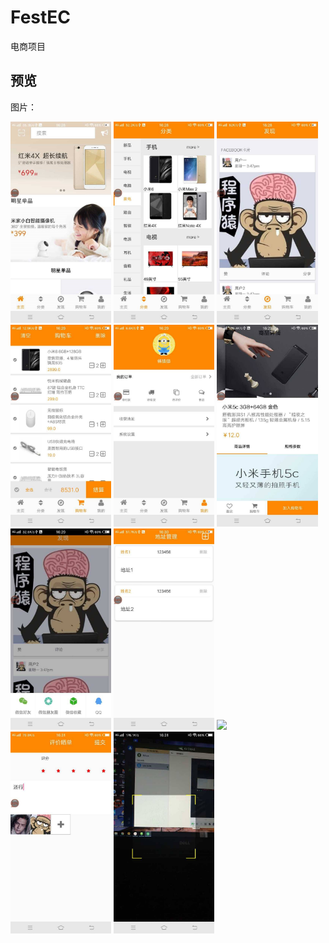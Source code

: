 # FestEC
电商项目

## 预览

图片：

<p><img src="screenshot/1.jpg" width="32%" />
<img src="screenshot/2.jpg" width="32%" />
<img src="screenshot/3.jpg" width="32%" />
<img src="screenshot/4.jpg" width="32%" />
<img src="screenshot/5.jpg" width="32%" />
<img src="screenshot/6.jpg" width="32%" />
<img src="screenshot/7.jpg" width="32%" />
<img src="screenshot/8.jpg" width="32%" />
<img src="screenshot/9.jpgg" width="32%" />
<img src="screenshot/10.jpg" width="32%" />
<img src="screenshot/11.jpg" width="32%" /></p>
